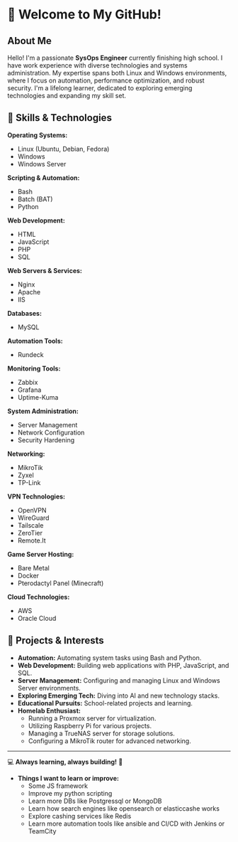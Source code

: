 # 👋 Welcome to My GitHub!

## About Me

Hello! I'm a passionate **SysOps Engineer** currently finishing high school. I have work experience with diverse technologies and systems administration. My expertise spans both Linux and Windows environments, where I focus on automation, performance optimization, and robust security. I'm a lifelong learner, dedicated to exploring emerging technologies and expanding my skill set.

## 🔧 Skills & Technologies

**Operating Systems:**

* Linux (Ubuntu, Debian, Fedora)
* Windows
* Windows Server

**Scripting & Automation:**

* Bash
* Batch (BAT)
* Python

**Web Development:**

* HTML
* JavaScript
* PHP
* SQL

**Web Servers & Services:**

* Nginx
* Apache
* IIS

**Databases:**

* MySQL

**Automation Tools:**

* Rundeck

**Monitoring Tools:**

* Zabbix
* Grafana
* Uptime-Kuma

**System Administration:**

* Server Management
* Network Configuration
* Security Hardening

**Networking:**

* MikroTik
* Zyxel
* TP-Link

**VPN Technologies:**

* OpenVPN
* WireGuard
* Tailscale
* ZeroTier
* Remote.It

**Game Server Hosting:**

* Bare Metal
* Docker
* Pterodactyl Panel (Minecraft)

**Cloud Technologies:**

* AWS
* Oracle Cloud

## 🚀 Projects & Interests

* **Automation:** Automating system tasks using Bash and Python.
* **Web Development:** Building web applications with PHP, JavaScript, and SQL.
* **Server Management:** Configuring and managing Linux and Windows Server environments.
* **Exploring Emerging Tech:** Diving into AI and new technology stacks.
* **Educational Pursuits:** School-related projects and learning.
* **Homelab Enthusiast:**
    * Running a Proxmox server for virtualization.
    * Utilizing Raspberry Pi for various projects.
    * Managing a TrueNAS server for storage solutions.
    * Configuring a MikroTik router for advanced networking.

---

💻 **Always learning, always building!** 🚀
* **Things I want to learn or improve:**
    * Some JS framework
    * Improve my python scripting
    * Learn more DBs like Postgressql or MongoDB
    * Learn how search engines like opensearch or elasticcashe works
    * Explore cashing services like Redis
    * Learn more automation tools like ansible and CI/CD with Jenkins or TeamCity 
